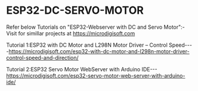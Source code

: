 # ESP32-DC-SERVO-MOTOR
Refer below Tutorials on "ESP32-Webserver with DC and Servo Motor":- Visit for simillar projects at https://microdigisoft.com

Tutorial 1:ESP32 with DC Motor and L298N Motor Driver – Control Speed----https://microdigisoft.com/esp32-with-dc-motor-and-l298n-motor-driver-control-speed-and-direction/

Tutorial 2:ESP32 Servo Motor WebServer with Arduino IDE---https://microdigisoft.com/esp32-servo-motor-web-server-with-arduino-ide/


